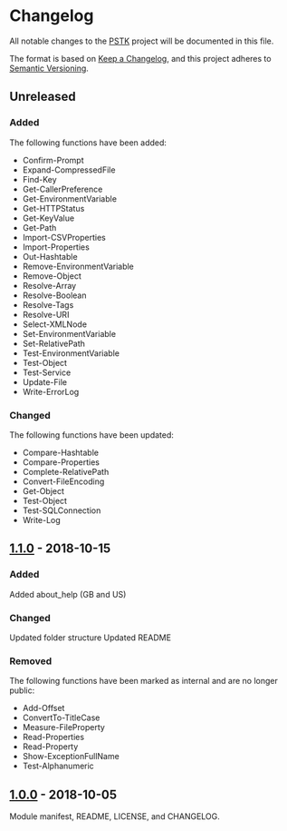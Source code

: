 # Changelog
All notable changes to the [PSTK](https://github.com/Akaizoku/PSTK) project will be documented in this file.

The format is based on [Keep a Changelog](https://keepachangelog.com/en/1.0.0/),
and this project adheres to [Semantic Versioning](https://semver.org/spec/v2.0.0.html).

## Unreleased

### Added
The following functions have been added:
-   Confirm-Prompt
-   Expand-CompressedFile
-   Find-Key
-   Get-CallerPreference
-   Get-EnvironmentVariable
-   Get-HTTPStatus
-   Get-KeyValue
-   Get-Path
-   Import-CSVProperties
-   Import-Properties
-   Out-Hashtable
-   Remove-EnvironmentVariable
-   Remove-Object
-   Resolve-Array
-   Resolve-Boolean
-   Resolve-Tags
-   Resolve-URI
-   Select-XMLNode
-   Set-EnvironmentVariable
-   Set-RelativePath
-   Test-EnvironmentVariable
-   Test-Object
-   Test-Service
-   Update-File
-   Write-ErrorLog

### Changed
The following functions have been updated:
-   Compare-Hashtable
-   Compare-Properties
-   Complete-RelativePath
-   Convert-FileEncoding
-   Get-Object
-   Test-Object
-   Test-SQLConnection
-   Write-Log

## [1.1.0](https://github.com/Akaizoku/PSTK/releases/tag/1.1.0) - 2018-10-15

### Added
Added about_help (GB and US)

### Changed
Updated folder structure
Updated README

### Removed
The following functions have been marked as internal and are no longer public:
-   Add-Offset
-   ConvertTo-TitleCase
-   Measure-FileProperty
-   Read-Properties
-   Read-Property
-   Show-ExceptionFullName
-   Test-Alphanumeric

## [1.0.0](https://github.com/Akaizoku/PSTK/releases/tag/1.0.0) - 2018-10-05

Module manifest, README, LICENSE, and CHANGELOG.
